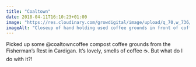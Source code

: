 ```yaml
---
title: "Coaltown"
date: 2018-04-11T16:10:23+01:00
image: "https://res.cloudinary.com/growdigital/image/upload/q_70,w_736/v1544109355/coaltown-coffee-grounds-40676031894.jpg"
imageAlt: "Closeup of hand holding used coffee grounds in front of coffee bag"
---
```


Picked up some @coaltowncoffee compost coffee grounds from the Fisherman’s Rest in Cardigan. It’s lovely, smells of coffee ☕. But what do I do with it?!
